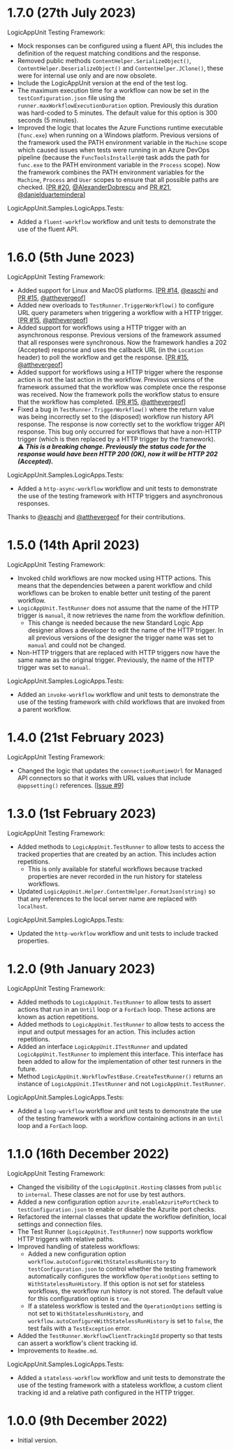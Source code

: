 # 1.7.0 (27th July 2023)

LogicAppUnit Testing Framework:

- Mock responses can be configured using a fluent API, this includes the definition of the request matching conditions and the response. 
- Removed public methods `ContentHelper.SerializeObject()`, `ContentHelper.DeserializeObject()` and `ContentHelper.JClone()`, these were for internal use only and are now obsolete.
- Include the LogicAppUnit version at the end of the test log.
- The maximum execution time for a workflow can now be set in the `testConfiguration.json` file using the `runner.maxWorkflowExecutionDuration` option. Previously this duration was hard-coded to 5 minutes. The default value for this option is 300 seconds (5 minutes).
- Improved the logic that locates the Azure Functions runtime executable (`func.exe`) when running on a Windows platform. Previous versions of the framework used the PATH environment variable in the `Machine` scope which caused issues when tests were running in an Azure DevOps pipeline (because the `FuncToolsInstaller@0` task adds the path for `func.exe` to the PATH environment variable in the `Process` scope). Now the framework combines the PATH environment variables for the `Machine`, `Process` and `User` scopes to ensure that all possible paths are checked. [[PR #20](https://github.com/LogicAppUnit/TestingFramework/pull/20), [@AlexanderDobrescu](https://github.com/AlexanderDobrescu) and [PR #21](https://github.com/LogicAppUnit/TestingFramework/pull/21), [@danielduartemindera](https://github.com/danielduartemindera)]

LogicAppUnit.Samples.LogicApps.Tests:

- Added a `fluent-workflow` workflow and unit tests to demonstrate the use of the fluent API.


# 1.6.0 (5th June 2023)

LogicAppUnit Testing Framework:

- Added support for Linux and MacOS platforms. [[PR #14](https://github.com/LogicAppUnit/TestingFramework/pull/14), [@easchi](https://github.com/eashi) and [PR #15](https://github.com/LogicAppUnit/TestingFramework/pull/15), [@atthevergeof](https://github.com/atthevergeof)]
- Added new overloads to `TestRunner.TriggerWorkflow()` to configure URL query parameters when triggering a workflow with a HTTP trigger. [[PR #15](https://github.com/LogicAppUnit/TestingFramework/pull/15), [@atthevergeof](https://github.com/atthevergeof)]
- Added support for workflows using a HTTP trigger with an asynchronous response. Previous versions of the framework assumed that all responses were synchronous. Now the framework handles a 202 (Accepted) response and uses the callback URL (in the `Location` header) to poll the workflow and get the response. [[PR #15](https://github.com/LogicAppUnit/TestingFramework/pull/15), [@atthevergeof](https://github.com/atthevergeof)]
- Added support for workflows using a HTTP trigger where the response action is not the last action in the workflow. Previous versions of the framework assumed that the workflow was complete once the response was received. Now the framework polls the workflow status to ensure that the workflow has completed. [[PR #15](https://github.com/LogicAppUnit/TestingFramework/pull/15), [@atthevergeof](https://github.com/atthevergeof)]
- Fixed a bug in `TestRunner.TriggerWorkflow()` where the return value was being incorrectly set to the (disposed) workflow run history API response. The response is now correctly set to the workflow trigger API response. This bug only occurred for workflows that have a non-HTTP trigger (which is then replaced by a HTTP trigger by the framework).
  <br />
  :warning: ***This is a breaking change. Previously the status code for the response would have been HTTP 200 (OK), now it will be HTTP 202 (Accepted).***

LogicAppUnit.Samples.LogicApps.Tests:

- Added a `http-async-workflow` workflow and unit tests to demonstrate the use of the testing framework with HTTP triggers and asynchronous responses.

Thanks to [@easchi](https://github.com/eashi) and [@atthevergeof](https://github.com/atthevergeof) for their contributions.


# 1.5.0 (14th April 2023)

LogicAppUnit Testing Framework:

- Invoked child workflows are now mocked using HTTP actions. This means that the dependencies between a parent workflow and child workflows can be broken to enable better unit testing of the parent workflow.
- `LogicAppUnit.TestRunner` does not assume that the name of the HTTP trigger is `manual`, it now retrieves the name from the workflow definition.
  - This change is needed because the new Standard Logic App designer allows a developer to edit the name of the HTTP trigger. In all previous versions of the designer the trigger name was set to `manual` and could not be changed.
- Non-HTTP triggers that are replaced with HTTP triggers now have the same name as the original trigger. Previously, the name of the HTTP trigger was set to `manual`.

LogicAppUnit.Samples.LogicApps.Tests:

- Added an `invoke-workflow` workflow and unit tests to demonstrate the use of the testing framework with child workflows that are invoked from a parent workflow.


# 1.4.0 (21st February 2023)

LogicAppUnit Testing Framework:

- Changed the logic that updates the `connectionRuntimeUrl` for Managed API connectors so that it works with URL values that include `@appsetting()` references. [[Issue #9](https://github.com/LogicAppUnit/TestingFramework/issues/9)]


# 1.3.0 (1st February 2023)

LogicAppUnit Testing Framework:

- Added methods to `LogicAppUnit.TestRunner` to allow tests to access the tracked properties that are created by an action. This includes action repetitions.
  - This is only available for stateful workflows because tracked properties are never recorded in the run history for stateless workflows.
- Updated `LogicAppUnit.Helper.ContentHelper.FormatJson(string)` so that any references to the local server name are replaced with `localhost`.

LogicAppUnit.Samples.LogicApps.Tests:

- Updated the `http-workflow` workflow and unit tests to include tracked properties.


# 1.2.0 (9th January 2023)

LogicAppUnit Testing Framework:

- Added methods to `LogicAppUnit.TestRunner` to allow tests to assert actions that run in an `Until` loop or a `ForEach` loop. These actions are known as action repetitions.
- Added methods to `LogicAppUnit.TestRunner` to allow tests to access the input and output messages for an action. This includes action repetitions.
- Added an interface `LogicAppUnit.ITestRunner` and updated `LogicAppUnit.TestRunner` to implement this interface. This interface has been added to allow for the implementation of other test runners in the future.
- Method `LogicAppUnit.WorkflowTestBase.CreateTestRunner()` returns an instance of `LogicAppUnit.ITestRunner` and not `LogicAppUnit.TestRunner`.

LogicAppUnit.Samples.LogicApps.Tests:

- Added a `loop-workflow` workflow and unit tests to demonstrate the use of the testing framework with a workflow containing actions in an `Until` loop and a `ForEach` loop.


# 1.1.0 (16th December 2022)

LogicAppUnit Testing Framework:

- Changed the visibility of the `LogicAppUnit.Hosting` classes from `public` to `internal`. These classes are not for use by test authors.
- Added a new configuration option `azurite.enableAzuritePortCheck` to `testConfiguration.json` to enable or disable the Azurite port checks.
- Refactored the internal classes that update the workflow definition, local settings and connection files.
- The Test Runner (`LogicAppUnit.TestRunner`) now supports workflow HTTP triggers with relative paths.
- Improved handling of stateless workflows:
  - Added a new configuration option `workflow.autoConfigureWithStatelessRunHistory` to `testConfiguration.json` to control whether the testing framework automatically configures the workflow `OperationOptions` setting to `WithStatelessRunHistory`. If this option is not set for stateless workflows, the workflow run history is not stored. The default value for this configuration option is `true`.
  - If a stateless workflow is tested and the `OperationOptions` setting is not set to `WithStatelessRunHistory`, and `workflow.autoConfigureWithStatelessRunHistory` is set to `false`, the test fails with a `TestException` error.
- Added the `TestRunner.WorkflowClientTrackingId` property so that tests can assert a workflow's client tracking id.
- Improvements to `Readme.md`.

LogicAppUnit.Samples.LogicApps.Tests:

- Added a `stateless-workflow` workflow and unit tests to demonstrate the use of the testing framework with a stateless workflow, a custom client tracking id and a relative path configured in the HTTP trigger.


# 1.0.0 (9th December 2022)

- Initial version.
